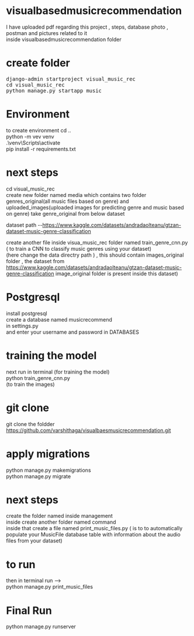 # visualbasedmusicrecommendation
I have uploaded pdf regarding this project , steps,  database photo , postman and pictures related to it <br>
inside visualbasedmusicrecommendation folder

# create folder
<pre>
django-admin startproject visual_music_rec 
cd visual_music_rec
python manage.py startapp music
</pre>


# Environment
to create environment
cd ..<br>
python -m vev venv<br>
.\venv\Scripts\activate<br>
pip install -r requirements.txt

# next steps

cd visual_music_rec <br>
create new folder named media which contains two folder genres_original(all music files based on genre) and uploaded_images(uploaded images for predicting genre and music based on genre)
take genre_original from below dataset <br>

dataset path --https://www.kaggle.com/datasets/andradaolteanu/gtzan-dataset-music-genre-classification<br>

create another file inside visua_music_rec folder named train_genre_cnn.py ( to train a CNN to classify music genres using your dataset)<br>
(here change the data directry path ) , this should contain images_original folder , the dataset from https://www.kaggle.com/datasets/andradaolteanu/gtzan-dataset-music-genre-classification   image_original folder is present inside this dataset)<br>

# Postgresql
install postgresql <br>
create a database named musicrecommend<br>
in settings.py <br>
and enter your  username and password in DATABASES

# training the model
next run in terminal (for training the model)<br>
python train_genre_cnn.py <br>
(to train the images)

# git clone
git clone the foldder <br>
https://github.com/varshithaga/visualbaesmusicrecommendation.git

# apply migrations
python manage.py makemigrations<br>
python manage.py migrate <br>


# next steps

create the folder named inside management<br>
inside create another folder named command <br>
inside that create a file named print_music_files.py  ( is to to automatically populate your MusicFile database table with information about the audio files from your dataset)<br>

# to run
then in terminal run --> <br>
python manage.py print_music_files<br>

# Final Run
python manage.py runserver





